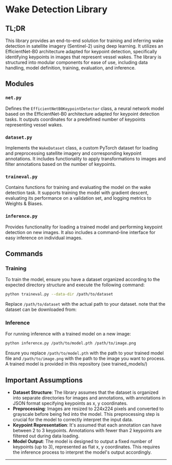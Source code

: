 # Wake Detection Library

## TL;DR

This library provides an end-to-end solution for training and inferring wake detection in satellite imagery (Sentinel-2) using deep learning. It utilizes an EfficientNet-B0 architecture adapted for keypoint detection, specifically identifying keypoints in images that represent vessel wakes. The library is structured into modular components for ease of use, including data handling, model definition, training, evaluation, and inference.

## Modules

### `net.py`

Defines the `EfficientNetB0KeypointDetector` class, a neural network model based on the EfficientNet-B0 architecture adapted for keypoint detection tasks. It outputs coordinates for a predefined number of keypoints representing vessel wakes.

### `dataset.py`

Implements the `WakeDataset` class, a custom PyTorch dataset for loading and preprocessing satellite imagery and corresponding keypoint annotations. It includes functionality to apply transformations to images and filter annotations based on the number of keypoints.

### `traineval.py`

Contains functions for training and evaluating the model on the wake detection task. It supports training the model with gradient descent, evaluating its performance on a validation set, and logging metrics to Weights & Biases.

### `inference.py`

Provides functionality for loading a trained model and performing keypoint detection on new images. It also includes a command-line interface for easy inference on individual images.

## Commands

### Training

To train the model, ensure you have a dataset organized according to the expected directory structure and execute the following command:

```bash
python traineval.py --data-dir /path/to/dataset
```

Replace `/path/to/dataset` with the actual path to your dataset. note that the dataset can be downloaded from:

### Inference

For running inference with a trained model on a new image:

```bash
python inference.py /path/to/model.pth /path/to/image.png
```

Ensure you replace `/path/to/model.pth` with the path to your trained model file and `/path/to/image.png` with the path to the image you want to process. A trained model is provided in this repository (see trained_models/)

## Important Assumptions

- **Dataset Structure**: The library assumes that the dataset is organized into separate directories for images and annotations, with annotations in JSON format specifying keypoints as x, y coordinates.
- **Preprocessing**: Images are resized to 224x224 pixels and converted to grayscale before being fed into the model. This preprocessing step is crucial for the model to correctly interpret the input data.
- **Keypoint Representation**: It's assumed that each annotation can have between 2 to 3 keypoints. Annotations with fewer than 2 keypoints are filtered out during data loading.
- **Model Output**: The model is designed to output a fixed number of keypoints (up to 3), represented as flat x, y coordinates. This requires the inference process to interpret the model's output accordingly.

---
